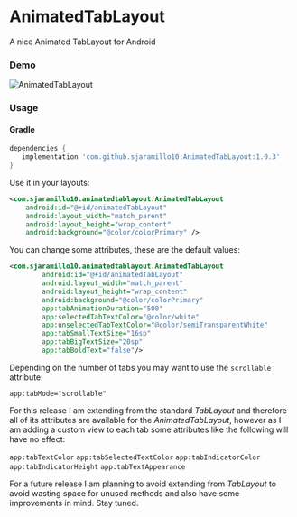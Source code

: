 # AnimatedTabLayout
A nice Animated TabLayout for Android

### Demo

![AnimatedTabLayout](https://i.imgur.com/OSbTWV3.gif)


### Usage

#### Gradle

```groovy
dependencies {
   implementation 'com.github.sjaramillo10:AnimatedTabLayout:1.0.3'
}
```

Use it in your layouts:

```xml
<com.sjaramillo10.animatedtablayout.AnimatedTabLayout
	android:id="@+id/animatedTabLayout"
	android:layout_width="match_parent"
	android:layout_height="wrap_content"
	android:background="@color/colorPrimary" />
```

You can change some attributes, these are the default values:

```xml
<com.sjaramillo10.animatedtablayout.AnimatedTabLayout
        android:id="@+id/animatedTabLayout"
        android:layout_width="match_parent"
        android:layout_height="wrap_content"
        android:background="@color/colorPrimary"
        app:tabAnimationDuration="500"
        app:selectedTabTextColor="@color/white"
        app:unselectedTabTextColor="@color/semiTransparentWhite"
        app:tabSmallTextSize="16sp"
        app:tabBigTextSize="20sp"
        app:tabBoldText="false"/>
```

Depending on the number of tabs you may want to use the `scrollable` attribute:

`app:tabMode="scrollable"`

For this release I am extending from the standard *TabLayout* and therefore all of its attributes are available for the *AnimatedTabLayout*, however as I am adding a custom view to each tab some attributes like the following will have no effect:

`app:tabTextColor`
`app:tabSelectedTextColor`
`app:tabIndicatorColor`
`app:tabIndicatorHeight`
`app:tabTextAppearance`

For a future release I am planning to avoid extending from *TabLayout* to avoid wasting space for unused methods and also have some improvements in mind. Stay tuned.
